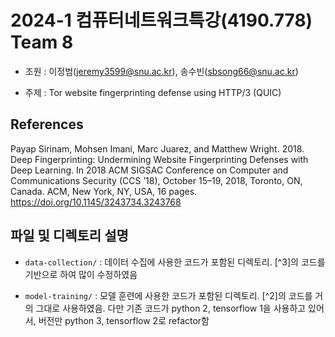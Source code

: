 # 2024-1 컴퓨터네트워크특강(4190.778) Team 8
- 조원 : 이정범([jeremy3599@snu.ac.kr](jeremy3599@snu.ac.kr)), 송수빈([sbsong66@snu.ac.kr](sbsong66@snu.ac.kr))

- 주제 : Tor website fingerprinting defense using HTTP/3 (QUIC)

## References
Payap Sirinam, Mohsen Imani, Marc Juarez, and Matthew Wright. 2018. Deep Fingerprinting: Undermining Website Fingerprinting Defenses with Deep Learning. In 2018 ACM SIGSAC Conference on Computer and Communications Security (CCS ’18), October 15–19, 2018, Toronto, ON, Canada. ACM, New York, NY, USA, 16 pages. https://doi.org/10.1145/3243734.3243768
## 파일 및 디렉토리 설명

- `data-collection/` : 데이터 수집에 사용한 코드가 포함된 디렉토리. [^3]의 코드를 기반으로 하여 많이 수정하였음

- `model-training/` : 모델 훈련에 사용한 코드가 포함된 디렉토리. [^2]의 코드를 거의 그대로 사용하였음. 다만 기존 코드가 python 2, tensorflow 1을 사용하고 있어서, 버전만 python 3, tensorflow 2로 refactor함 
